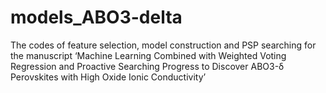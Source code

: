 # models_ABO3-delta

The codes of feature selection, model construction and PSP searching for the manuscript ‘Machine Learning Combined with Weighted Voting Regression and Proactive Searching Progress to Discover ABO3-δ Perovskites with High Oxide Ionic Conductivity’
